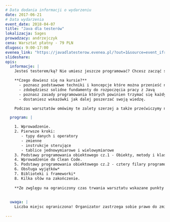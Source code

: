 ```yaml
---
# Data dodania informacji o wydarzeniu
date: 2017-06-21
# Data wydarzenia
event_date: 2018-04-07
title: "Java dla testerów"
lokalizacja: Sages
prowadzacy: andrzejczyk
cena: Warsztat płatny - 79 PLN
dlugosc: 9:00-17:00
evenea_link: "https://javadlatesterow.evenea.pl/?out=1&source=event_iframe"
slideshare:
opis:
  informacje: |
    Jesteś testerem/ką? Nie umiesz jeszcze programować? Chcesz zacząć stawiać pierwsze kroki w automatyzacji testów, ale nie wiesz od czego zacząć? Skorzystaj z warsztatu "Java dla testerów".

    **Czego dowiesz się na kursie?**
      - poznasz podstawowe techniki i koncepcje które można przenieść na inne języki
      - zdobędziesz solidne fundamenty do rozpoczęcia pracy z Javą
      - poznasz zasady programowania których powinien trzymać się każdy szanujący się (test) deweloper ;)
      - dostaniesz wskazówki jak dalej poszerzać swoją wiedzę. 

    Podczas warsztatów omówimy te zalety szerzej a także przećwiczymy na praktycznym przykładzie jak za pomocą Angulara w wydajny sposób budować aplikacje w architekturze SPA. 

  program: |

    1. Wprowadzenie.
    2. Pierwsze kroki:
       - typy danych i operatory
       - zmienne
       - instrukcje sterujące
       - tablice jednowymiarowe i wielowymiarowe 
    3. Podstawy programowania obiektowego cz.1 - Obiekty, metody i klasy.
    4. Wprowadzenie do Clean Code.
    5. Podstawy programowania obiektowego cz.2 - cztery filary programowania obiektowego*
    6. Obsługa wyjątków*
    7. Biblioteki i frameworki*
    8. Kilka słów na zakończenie.
	
    **Ze zwglęgu na ograniczony czas trwania warsztatu wskazane punkty mogą zostać zrealizowane w okrojonej wersji, lub pominięte.**
	
   
  uwaga: |
    Liczba miejsc ograniczona! Organizator zastrzega sobie prawo do zmiany lokalizacji wydarzenia oraz jego odwołania w przypadku niezgłoszenia się minimalnej liczby uczestników.
 
---
```

